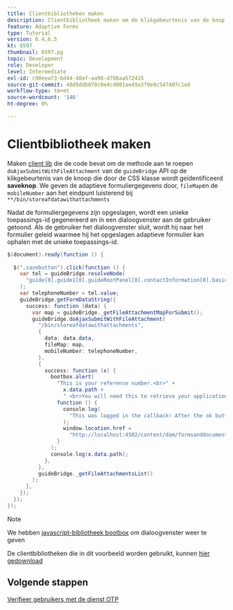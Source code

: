 ```yaml
---
title: Clientbibliotheken maken
description: Clientbibliotheek maken om de klikgebeurtenis van de knop "Opslaan en afsluiten" af te handelen
feature: Adaptive Forms
type: Tutorial
version: 6.4,6.5
kt: 6597
thumbnail: 6597.pg
topic: Development
role: Developer
level: Intermediate
exl-id: c90eea73-bd44-40af-aa98-d766aa572415
source-git-commit: 48d9ddb870c0e4cd001ae49a3f0e9c547407c1e8
workflow-type: tm+mt
source-wordcount: '146'
ht-degree: 0%

---
```


# Clientbibliotheek maken

Maken [client lib](https://experienceleague.adobe.com/docs/experience-manager-65/developing/introduction/clientlibs.html) die de code bevat om de methode aan te roepen `doAjaxSubmitWithFileAttachment` van de `guideBridge` API op de klikgebeurtenis van de knoop die door de CSS klasse wordt geïdentificeerd **saveknop**.  We geven de adaptieve formuliergegevens door, `fileMap`en de `mobileNumber` aan het eindpunt luisterend bij `**/bin/storeafdatawithattachments`

Nadat de formuliergegevens zijn opgeslagen, wordt een unieke toepassings-id gegenereerd en in een dialoogvenster aan de gebruiker getoond. Als de gebruiker het dialoogvenster sluit, wordt hij naar het formulier geleid waarmee hij het opgeslagen adaptieve formulier kan ophalen met de unieke toepassings-id.

```java
$(document).ready(function () {
  
  $(".savebutton").click(function () {
    var tel = guideBridge.resolveNode(
      "guide[0].guide1[0].guideRootPanel[0].contactInformation[0].basicContact[0].telephoneNumber[0]"
    );
    var telephoneNumber = tel.value;
    guideBridge.getFormDataString({
      success: function (data) {
        var map = guideBridge._getFileAttachmentMapForSubmit();
        guideBridge.doAjaxSubmitWithFileAttachment(
          "/bin/storeafdatawithattachments",
          {
            data: data.data,
            fileMap: map,
            mobileNumber: telephoneNumber,
          },
          {
            success: function (x) {
              bootbox.alert(
                "This is your reference number.<br>" +
                  x.data.path +
                  " <br>You will need this to retrieve your application",
                function () {
                  console.log(
                    "This was logged in the callback! After the ok button was pressed"
                  );
                  window.location.href =
                    "http://localhost:4502/content/dam/formsanddocuments/myaccountform/jcr:content?wcmmode=disabled";
                }
              );
              console.log(x.data.path);
            },
          },
          guideBridge._getFileAttachmentsList()
        );
      },
    });
  });
});
```

>[!NOTE]
> We hebben [javascript-bibliotheek bootbox](http://bootboxjs.com/examples.html) om dialoogvenster weer te geven

De clientbibliotheken die in dit voorbeeld worden gebruikt, kunnen [hier gedownload](assets/client-libraries.zip)

## Volgende stappen

[Verifieer gebruikers met de dienst OTP](./verify-users-with-otp.md)